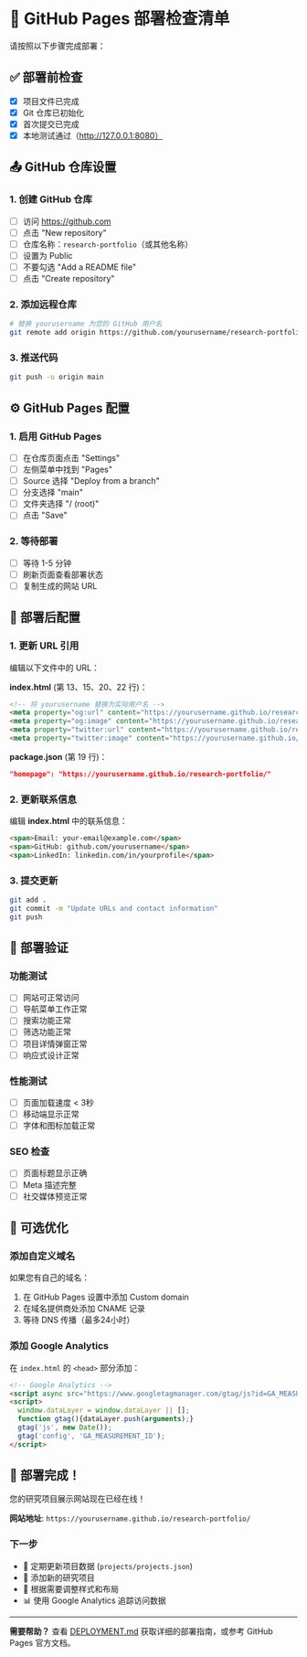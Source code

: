 # 🚀 GitHub Pages 部署检查清单

请按照以下步骤完成部署：

## ✅ 部署前检查

- [x] 项目文件已完成
- [x] Git 仓库已初始化
- [x] 首次提交已完成
- [x] 本地测试通过（http://127.0.0.1:8080）

## 📤 GitHub 仓库设置

### 1. 创建 GitHub 仓库
- [ ] 访问 https://github.com
- [ ] 点击 "New repository"
- [ ] 仓库名称：`research-portfolio`（或其他名称）
- [ ] 设置为 Public
- [ ] 不要勾选 "Add a README file"
- [ ] 点击 "Create repository"

### 2. 添加远程仓库
```bash
# 替换 yourusername 为您的 GitHub 用户名
git remote add origin https://github.com/yourusername/research-portfolio.git
```

### 3. 推送代码
```bash
git push -u origin main
```

## ⚙️ GitHub Pages 配置

### 1. 启用 GitHub Pages
- [ ] 在仓库页面点击 "Settings"
- [ ] 左侧菜单中找到 "Pages"
- [ ] Source 选择 "Deploy from a branch"
- [ ] 分支选择 "main"
- [ ] 文件夹选择 "/ (root)"
- [ ] 点击 "Save"

### 2. 等待部署
- [ ] 等待 1-5 分钟
- [ ] 刷新页面查看部署状态
- [ ] 复制生成的网站 URL

## 🔧 部署后配置

### 1. 更新 URL 引用
编辑以下文件中的 URL：

**index.html** (第 13、15、20、22 行)：
```html
<!-- 将 yourusername 替换为实际用户名 -->
<meta property="og:url" content="https://yourusername.github.io/research-portfolio/">
<meta property="og:image" content="https://yourusername.github.io/research-portfolio/images/og-image.png">
<meta property="twitter:url" content="https://yourusername.github.io/research-portfolio/">
<meta property="twitter:image" content="https://yourusername.github.io/research-portfolio/images/og-image.png">
```

**package.json** (第 19 行)：
```json
"homepage": "https://yourusername.github.io/research-portfolio/"
```

### 2. 更新联系信息
编辑 **index.html** 中的联系信息：
```html
<span>Email: your-email@example.com</span>
<span>GitHub: github.com/yourusername</span>
<span>LinkedIn: linkedin.com/in/yourprofile</span>
```

### 3. 提交更新
```bash
git add .
git commit -m "Update URLs and contact information"
git push
```

## 📱 部署验证

### 功能测试
- [ ] 网站可正常访问
- [ ] 导航菜单工作正常
- [ ] 搜索功能正常
- [ ] 筛选功能正常
- [ ] 项目详情弹窗正常
- [ ] 响应式设计正常

### 性能测试
- [ ] 页面加载速度 < 3秒
- [ ] 移动端显示正常
- [ ] 字体和图标加载正常

### SEO 检查
- [ ] 页面标题显示正确
- [ ] Meta 描述完整
- [ ] 社交媒体预览正常

## 🌟 可选优化

### 添加自定义域名
如果您有自己的域名：
1. 在 GitHub Pages 设置中添加 Custom domain
2. 在域名提供商处添加 CNAME 记录
3. 等待 DNS 传播（最多24小时）

### 添加 Google Analytics
在 `index.html` 的 `<head>` 部分添加：
```html
<!-- Google Analytics -->
<script async src="https://www.googletagmanager.com/gtag/js?id=GA_MEASUREMENT_ID"></script>
<script>
  window.dataLayer = window.dataLayer || [];
  function gtag(){dataLayer.push(arguments);}
  gtag('js', new Date());
  gtag('config', 'GA_MEASUREMENT_ID');
</script>
```

## 🎉 部署完成！

您的研究项目展示网站现在已经在线！

**网站地址**: `https://yourusername.github.io/research-portfolio/`

### 下一步
- 🔄 定期更新项目数据 (`projects/projects.json`)
- 📝 添加新的研究项目
- 🎨 根据需要调整样式和布局
- 📊 使用 Google Analytics 追踪访问数据

---

**需要帮助？** 查看 [DEPLOYMENT.md](DEPLOYMENT.md) 获取详细的部署指南，或参考 GitHub Pages 官方文档。
